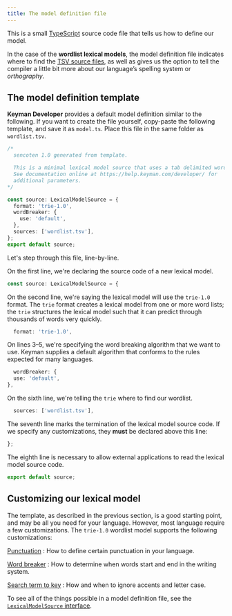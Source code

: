 ```yaml
---
title: The model definition file
---
```


This is a small [TypeScript](https://www.typescriptlang.org/) source
code file that tells us how to define our model.

In the case of the **wordlist lexical models**, the model definition
file indicates where to find the [TSV source files](../../../reference/file-types/tsv), as well as gives us the option to tell the compiler a little bit more about our language’s spelling system or *orthography*.

## The model definition template

**Keyman Developer** provides a default model definition similar to the
following. If you want to create the file yourself, copy-paste the
following template, and save it as `model.ts`. Place this file in the
same folder as `wordlist.tsv`.

```typescript
/*
  sencoten 1.0 generated from template.

  This is a minimal lexical model source that uses a tab delimited wordlist.
  See documentation online at https://help.keyman.com/developer/ for
  additional parameters.
*/

const source: LexicalModelSource = {
  format: 'trie-1.0',
  wordBreaker: {
    use: 'default',
  },
  sources: ['wordlist.tsv'],
};
export default source;
```

Let's step through this file, line-by-line.

On the first line, we're declaring the source code of a new lexical
model.

```typescript
const source: LexicalModelSource = {
```

On the second line, we're saying the lexical model will use the
`trie-1.0` format. The `trie` format creates a lexical model from one or
more word lists; the `trie` structures the lexical model such that it
can predict through thousands of words very quickly.

```typescript
  format: 'trie-1.0',
```

On lines 3–5, we're specifying the word breaking algorithm that we want
to use. Keyman supplies a default algorithm that conforms to the rules
expected for many languages.

```typescript
  wordBreaker: {
  use: 'default',
},
```

On the sixth line, we're telling the `trie` where to find our wordlist.

```typescript
  sources: ['wordlist.tsv'],
```

The seventh line marks the termination of the lexical model source code.
If we specify any customizations, they **must** be declared above this
line:

```typescript
};
```

The eighth line is necessary to allow external applications to read the
lexical model source code.

```typescript
export default source;
```

## Customizing our lexical model

The template, as described in the previous section, is a good starting
point, and may be all you need for your language. However, most language
require a few customizations. The `trie-1.0` wordlist model supports the
following customizations:

[Punctuation](punctuation)
:   How to define certain punctuation in your language.

[Word breaker](word-breaker)
:   How to determine when words start and end in the writing system.

[Search term to key](search-term-to-key)
:   How and when to ignore accents and letter case.

To see all of the things possible in a model definition file, see the [`LexicalModelSource` interface](https://github.com/keymanapp/keyman/blob/stable-15.0/developer/js/source/lexical-model-compiler/lexical-model.ts#L95-L146).